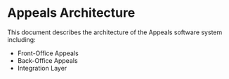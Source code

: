 # Appeals Architecture

This document describes the architecture of the Appeals software system including:

- Front-Office Appeals
- Back-Office Appeals
- Integration Layer
